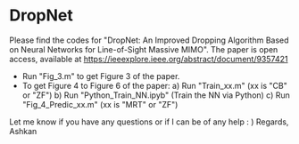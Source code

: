 # DropNet
Please find the codes for "DropNet: An Improved Dropping Algorithm Based on Neural Networks for Line-of-Sight Massive MIMO".
The paper is open access, available at https://ieeexplore.ieee.org/abstract/document/9357421

- Run "Fig_3.m" to get Figure 3 of the paper.
- To get Figure 4 to Figure 6 of the paper:
    a) Run "Train_xx.m" (xx is "CB" or "ZF")
    b) Run "Python_Train_NN.ipyb" (Train the NN via Python)
    c) Run "Fig_4_Predic_xx.m" (xx is "MRT" or "ZF")
    
    
Let me know if you have any questions or if I can be of any help : )
Regards,
Ashkan

